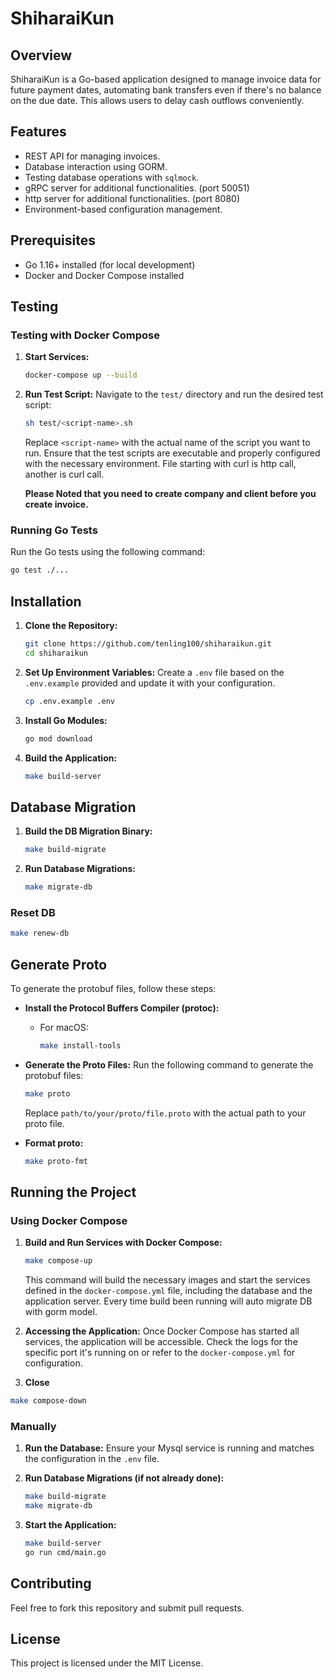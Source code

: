 # ShiharaiKun

## Overview

ShiharaiKun is a Go-based application designed to manage invoice data for future payment dates, automating bank transfers even if there's no balance on the due date. This allows users to delay cash outflows conveniently.

## Features

- REST API for managing invoices.
- Database interaction using GORM.
- Testing database operations with `sqlmock`.
- gRPC server for additional functionalities. (port 50051)
- http server for additional functionalities. (port 8080)
- Environment-based configuration management.

## Prerequisites

- Go 1.16+ installed (for local development)
- Docker and Docker Compose installed

## Testing

### Testing with Docker Compose

1. **Start Services:**
   ```bash
   docker-compose up --build
   ```

2. **Run Test Script:**
   Navigate to the `test/` directory and run the desired test script:
   ```bash
   sh test/<script-name>.sh
   ```
   Replace `<script-name>` with the actual name of the script you want to run. Ensure that the test scripts are executable and properly configured with the necessary environment.
   File starting with curl is http call, another is curl call.

   **Please Noted that you need to create company and client before you create invoice.**

### Running Go Tests

Run the Go tests using the following command:

```bash
go test ./...
```

## Installation

1. **Clone the Repository:**
   ```bash
   git clone https://github.com/tenling100/shiharaikun.git
   cd shiharaikun
   ```

2. **Set Up Environment Variables:**
   Create a `.env` file based on the `.env.example` provided and update it with your configuration.
   ```bash
   cp .env.example .env
   ```

3. **Install Go Modules:**
   ```bash
   go mod download
   ```

4. **Build the Application:**
   ```bash
   make build-server
   ```

## Database Migration

1. **Build the DB Migration Binary:**
   ```bash
   make build-migrate
   ```

2. **Run Database Migrations:**
   ```bash
   make migrate-db
   ```

### Reset DB
``` bash
make renew-db
```

## Generate Proto

To generate the protobuf files, follow these steps:

- **Install the Protocol Buffers Compiler (protoc):**
    - For macOS:
      ```bash
      make install-tools
      ```

- **Generate the Proto Files:**
    Run the following command to generate the protobuf files:
    ```bash
    make proto
    ```
    Replace `path/to/your/proto/file.proto` with the actual path to your proto file.

- **Format proto:**
  ```bash
  make proto-fmt
  ``` 


## Running the Project

### Using Docker Compose

1. **Build and Run Services with Docker Compose:**
   ```bash
   make compose-up
   ```

   This command will build the necessary images and start the services defined in the `docker-compose.yml` file, including the database and the application server.
   Every time build been running will auto migrate DB with gorm model.

2. **Accessing the Application:**
   Once Docker Compose has started all services, the application will be accessible. Check the logs for the specific port it's running on or refer to the `docker-compose.yml` for configuration.

3. **Close**
```bash
make compose-down
```

### Manually

1. **Run the Database:**
   Ensure your Mysql service is running and matches the configuration in the `.env` file.

2. **Run Database Migrations (if not already done):**
   ```bash
   make build-migrate
   make migrate-db
   ```

3. **Start the Application:**
   ```bash
   make build-server
   go run cmd/main.go
   ```

## Contributing

Feel free to fork this repository and submit pull requests.

## License

This project is licensed under the MIT License.
